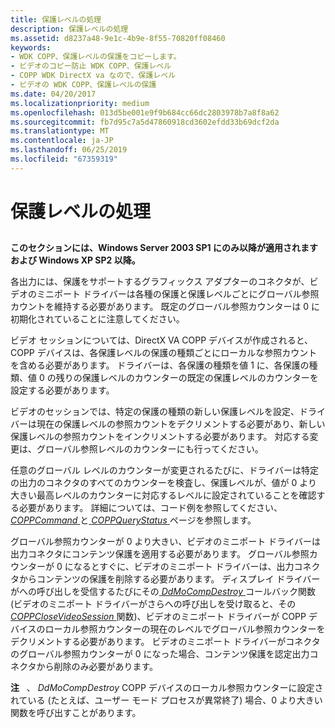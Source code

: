 ```yaml
---
title: 保護レベルの処理
description: 保護レベルの処理
ms.assetid: d8237a48-9e1c-4b9e-8f55-70820ff08460
keywords:
- WDK COPP、保護レベルの保護をコピーします。
- ビデオのコピー防止 WDK COPP、保護レベル
- COPP WDK DirectX va なので、保護レベル
- ビデオの WDK COPP、保護レベルの保護
ms.date: 04/20/2017
ms.localizationpriority: medium
ms.openlocfilehash: 013d5be001e9f9b684cc66dc2803978b7a8f8a62
ms.sourcegitcommit: fb7d95c7a5d47860918cd3602efdd33b69dcf2da
ms.translationtype: MT
ms.contentlocale: ja-JP
ms.lasthandoff: 06/25/2019
ms.locfileid: "67359319"
---
```

# <a name="handling-protection-levels"></a>保護レベルの処理


## <span id="ddk_handling_protection_levels_gg"></span><span id="DDK_HANDLING_PROTECTION_LEVELS_GG"></span>


**このセクションには、Windows Server 2003 SP1 にのみ以降が適用されますおよび Windows XP SP2 以降。**

各出力には、保護をサポートするグラフィックス アダプターのコネクタが、ビデオのミニポート ドライバーは各種の保護と保護レベルごとにグローバル参照カウントを維持する必要があります。 既定のグローバル参照カウンターは 0 に初期化されていることに注意してください。

ビデオ セッションについては、DirectX VA COPP デバイスが作成されると、COPP デバイスは、各保護レベルの保護の種類ごとにローカルな参照カウントを含める必要があります。 ドライバーは、各保護の種類を値 1 に、各保護の種類、値 0 の残りの保護レベルのカウンターの既定の保護レベルのカウンターを設定する必要があります。

ビデオのセッションでは、特定の保護の種類の新しい保護レベルを設定、ドライバーは現在の保護レベルの参照カウントをデクリメントする必要があり、新しい保護レベルの参照カウントをインクリメントする必要があります。 対応する変更は、グローバル参照レベルのカウンターにも行ってください。

任意のグローバル レベルのカウンターが変更されるたびに、ドライバーは特定の出力のコネクタのすべてのカウンターを検査し、保護レベルが、値が 0 より大きい最高レベルのカウンターに対応するレベルに設定されていることを確認する必要があります。 詳細については、コード例を参照してください、 [ *COPPCommand* ](https://docs.microsoft.com/windows-hardware/drivers/display/coppcommand)と[ *COPPQueryStatus* ](https://docs.microsoft.com/windows-hardware/drivers/display/coppquerystatus)ページを参照します。

グローバル参照カウンターが 0 より大きい、ビデオのミニポート ドライバーは出力コネクタにコンテンツ保護を適用する必要があります。 グローバル参照カウンターが 0 になるとすぐに、ビデオのミニポート ドライバーは、出力コネクタからコンテンツの保護を削除する必要があります。 ディスプレイ ドライバーがへの呼び出しを受信するたびにその[ *DdMoCompDestroy* ](https://docs.microsoft.com/windows/desktop/api/ddrawint/nc-ddrawint-pdd_mocompcb_destroy)コールバック関数 (ビデオのミニポート ドライバーがさらへの呼び出しを受け取ると、その[ *COPPCloseVideoSession* ](https://docs.microsoft.com/windows-hardware/drivers/display/coppclosevideosession)関数)、ビデオのミニポート ドライバーが COPP デバイスのローカル参照カウンターの現在のレベルでグローバル参照カウンターをデクリメントする必要があります。 ビデオのミニポート ドライバーがコネクタのグローバル参照カウンターが 0 になった場合、コンテンツ保護を認定出力コネクタから削除のみ必要があります。

**注**   、 *DdMoCompDestroy* COPP デバイスのローカル参照カウンターに設定されている (たとえば、ユーザー モード プロセスが異常終了) 場合、0 より大きい関数を呼び出すことがあります。

 

 

 





